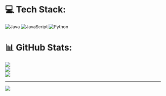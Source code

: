 
# 💻 Tech Stack:
![Java](https://img.shields.io/badge/java-%23ED8B00.svg?style=for-the-badge&logo=java&logoColor=white) ![JavaScript](https://img.shields.io/badge/javascript-%23323330.svg?style=for-the-badge&logo=javascript&logoColor=%23F7DF1E) ![Python](https://img.shields.io/badge/python-3670A0?style=for-the-badge&logo=python&logoColor=ffdd54)
# 📊 GitHub Stats:
![](https://github-readme-stats.vercel.app/api?username=NikeNovak&theme=nord&hide_border=true&include_all_commits=false&count_private=false)<br/>
![](https://github-readme-streak-stats.herokuapp.com/?user=NikeNovak&theme=nord&hide_border=true)<br/>
![](https://github-readme-stats.vercel.app/api/top-langs/?username=NikeNovak&theme=nord&hide_border=true&include_all_commits=false&count_private=false&layout=compact)

---
[![](https://visitcount.itsvg.in/api?id=NikeNovak&icon=0&color=0)](https://visitcount.itsvg.in)

